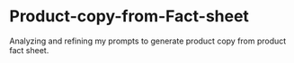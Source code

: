 # Product-copy-from-Fact-sheet
Analyzing and refining my prompts to generate product copy from product fact sheet.
